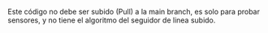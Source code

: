 Este código no debe ser subido (Pull) a la main branch, es solo para probar sensores, y no  tiene el algoritmo del seguidor de linea subido.
